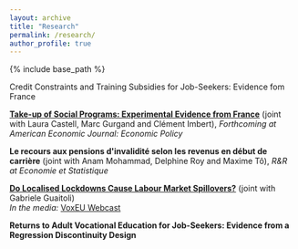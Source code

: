 ```yaml
---
layout: archive
title: "Research"
permalink: /research/
author_profile: true
---
```


{% include base_path %}

Credit Constraints and Training Subsidies for Job-Seekers: Evidence fom France

**[Take-up of Social Programs: Experimental Evidence from France](/files/20240625_CGIT.pdf)** (joint with Laura Castell, Marc Gurgand and Clément Imbert), *Forthcoming at American Economic Journal: Economic Policy*

**Le recours aux pensions d'invalidité selon les revenus en début de carrière** (joint with Anam Mohammad, Delphine Roy and Maxime Tô), *R&R at Economie et Statistique*

**[Do Localised Lockdowns Cause Labour Market Spillovers?](/files/guaitoli_tochev_2022.pdf)** (joint with Gabriele Guaitoli)  <br>
*In the media:* [VoxEU Webcast](https://cepr.org/voxeu/vox-webcasts/external-effects-local-lockdowns-evidence-us)

**Returns to Adult Vocational Education for Job-Seekers: Evidence from a Regression Discontinuity Design**
